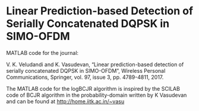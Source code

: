 # Linear Prediction-based Detection of Serially Concatenated DQPSK in SIMO-OFDM

MATLAB code for the journal:

V. K. Veludandi and K. Vasudevan, “Linear prediction-based detection of serially concatenated DQPSK
in SIMO-OFDM”, Wireless Personal Communications, Springer, vol. 97, issue 3, pp. 4789-4811, 2017.

The MATLAB code for the logBCJR algorithm is inspired by the SCILAB code of BCJR algorithm in the probability-domain written by K Vasudevan and can be found at http://home.iitk.ac.in/~vasu
